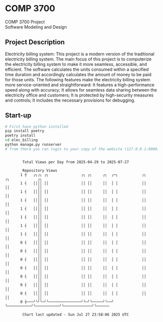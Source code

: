 # COMP 3700
COMP 3700 Project  
Software Modeling and Design
## Project Description
Electricity billing system: This project is a modern version of the traditional electricity billing system. The main focus of this project is to computerize the electricity billing system to make it more seamless, accessible, and efficient. The software calculates the units consumed within a specified time duration and accordingly calculates the amount of money to be paid for those units. The following features make the electricity billing system more service-oriented and straightforward: It features a high-performance speed along with accuracy; It allows for seamless data sharing between the electricity office and customers; It is protected by high-security measures and controls; It includes the necessary provisions for debugging.

## Start-up
```bash
# First have python installed
pip install poetry
poetry install
cd elec_billing
python manage.py runserver
# from there you can login to your copy of the website (127.0.0.1:8000), default creds are admin/admin
```

```

        Total Views per Day from 2025-04-29 to 2025-07-27

        Repository Views
       1 ┼   ╭╮╭╮ ╭╮               ╭╮ ╭╮     ╭╮  ╭─╮           ╭╮           ╭╮             ╭╮
       1 ┤   ││││ ││               ││ ││     ││  │ │           ││           ││             ││
       1 ┤   ││││ ││               ││ ││     ││  │ │           ││           ││             ││
       1 ┤   ││││ ││               ││ ││     ││  │ │           ││           ││             ││
       1 ┤   ││││ ││               ││ ││     ││  │ │           ││           ││             ││
       1 ┤   ││││ ││               ││ ││     ││  │ │           ││           ││             ││
       1 ┤   ││││ ││               ││ ││     ││  │ │           ││           ││             ││
       1 ┤   ││││ ││               ││ ││     ││  │ │           ││           ││             ││
       0 ┤   ││││ ││               ││ ││     ││  │ │           ││           ││             ││
       0 ┤   ││││ ││               ││ ││     ││  │ │           ││           ││             ││
       0 ┤   ││││ ││               ││ ││     ││  │ │           ││           ││             ││
       0 ┤   ││││ ││               ││ ││     ││  │ │           ││           ││             ││
       0 ┤   ││││ ││               ││ ││     ││  │ │           ││           ││             ││
       0 ┤   ││││ ││               ││ ││     ││  │ │           ││           ││             ││
       0 ┤   ││││ ││               ││ ││     ││  │ │           ││           ││             ││
       0 ┼───╯╰╯╰─╯╰───────────────╯╰─╯╰─────╯╰──╯ ╰───────────╯╰───────────╯╰─────────────╯╰──────

        Chart last updated - Sun Jul 27 23:58:06 2025 UTC
        
```
